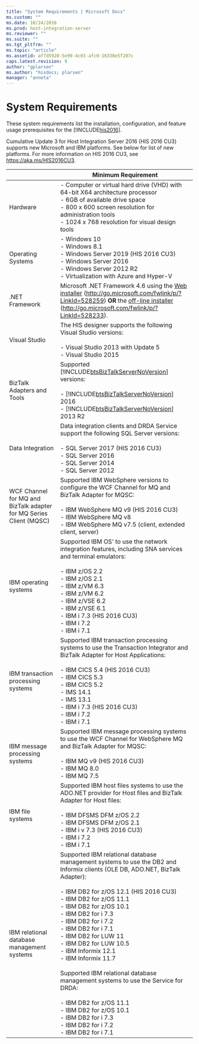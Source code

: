 ```yaml
---
title: "System Requirements | Microsoft Docs"
ms.custom: ""
ms.date: 10/24/2016
ms.prod: host-integration-server
ms.reviewer: ""
ms.suite: ""
ms.tgt_pltfrm: ""
ms.topic: "article"
ms.assetid: af7d5928-5e99-4c03-afc0-16330e5f207c
caps.latest.revision: 9
author: "gplarsen"
ms.author: "hisdocs; plarsen"
manager: "anneta"
---
```

# System Requirements
These system requirements list the installation, configuration, and feature usage prerequisites for the [!INCLUDE[his2016](../includes/his2016-md.md)].  

Cumulative Update 3 for Host Integration Server 2016 (HIS 2016 CU3) supports new Microsoft and IBM platforms. See below for list of new platforms. For more information on HIS 2016 CU3, see https://aka.ms/HIS2016CU3.


|                                                                    |                                                                                                                                                                                                                                                                                                                  Minimum Requirement                                                                                                                                                                                                                                                                                                                   |
|--------------------------------------------------------------------|--------------------------------------------------------------------------------------------------------------------------------------------------------------------------------------------------------------------------------------------------------------------------------------------------------------------------------------------------------------------------------------------------------------------------------------------------------------------------------------------------------------------------------------------------------------------------------------------------------------------------------------------------------|
|                              Hardware                              |                                                                                                                                                                                                       -   Computer or virtual hard drive (VHD) with 64-bit X64 architecture processor<br />-   6GB of available drive space<br />-   800 x 600 screen resolution for administration tools<br />-   1024 x 768 resolution for visual design tools                                                                                                                                                                                                       |
|                         Operating Systems                          |                                                                                                                                                                                                                                                    -   Windows 10<br />-   Windows 8.1<br />-   Windows Server 2019 (HIS 2016 CU3)<br />-   Windows Server 2016<br />-   Windows Server 2012 R2<br />-   Virtualization with Azure and Hyper-V                                                                                                                                                                                                                                                     |
|                           .NET Framework                           |                                                                                                                                                                           Microsoft .NET Framework 4.6 using the [Web installer](http://go.microsoft.com/fwlink/p/?LinkId=528259) (<http://go.microsoft.com/fwlink/p/?LinkId=528259>) **OR** the [off-line installer](http://go.microsoft.com/fwlink/p/?LinkId=528233) (<http://go.microsoft.com/fwlink/p/?LinkId=528233>).                                                                                                                                                                            |
|                           Visual Studio                            |                                                                                                                                                                                                                                                     The HIS designer supports the following Visual Studio versions:<br /><br /> -   Visual Studio 2013 with Update 5<br /> -   Visual Studio 2015                                                                                                                                                                                                                                                      |
|                     BizTalk Adapters and Tools                     |                                                                                                                                                                   Supported [!INCLUDE[btsBizTalkServerNoVersion](../includes/btsbiztalkservernoversion-md.md)] versions:<br /><br /> -   [!INCLUDE[btsBizTalkServerNoVersion](../includes/btsbiztalkservernoversion-md.md)] 2016<br />-   [!INCLUDE[btsBizTalkServerNoVersion](../includes/btsbiztalkservernoversion-md.md)] 2013 R2                                                                                                                                                                   |
|                          Data Integration                          |                                                                                                                                                                                                                                         Data integration clients and DRDA Service support the following SQL Server versions:<br /><br /> -   SQL Server 2017 (HIS 2016 CU3)<br />-   SQL Server 2016<br />-   SQL Server 2014<br />-   SQL Server 2012                                                                                                                                                                                                                                         |
| WCF Channel for MQ and BizTalk adapter for MQ Series Client (MQSC) |                                                                                                                                                                                                                        Supported IBM WebSphere versions to configure the WCF Channel for MQ and BizTalk Adapter for MQSC:<br /><br />-   IBM WebSphere MQ v9 (HIS 2016 CU3)<br /> -   IBM WebSphere MQ v8<br />-   IBM WebSphere MQ v7.5 (client, extended client, server)                                                                                                                                                                                                                         |
|                       IBM operating systems                        |                                                                                                                                                                              Supported IBM OS' to use the network integration features, including SNA services and terminal emulators:<br /><br /> -   IBM z/OS 2.2<br />-   IBM z/OS 2.1<br />-   IBM z/VM 6.3<br />-   IBM z/VM 6.2<br />-   IBM z/VSE 6.2<br />-   IBM z/VSE 6.1<br />-   IBM i 7.3 (HIS 2016 CU3)<br />-   IBM i 7.2<br />-   IBM i 7.1                                                                                                                                                                              |
|                 IBM transaction processing systems                 |                                                                                                                                                                                                 Supported IBM transaction processing systems to use the Transaction Integrator and BizTalk Adapter for Host Applications:<br /><br />-   IBM CICS 5.4 (HIS 2016 CU3)<br /> -   IBM CICS 5.3<br />-   IBM CICS 5.2<br />-   IMS 14.1<br />-   IMS 13.1<br />-   IBM i 7.3 (HIS 2016 CU3)<br />-   IBM i 7.2<br />-   IBM i 7.1                                                                                                                                                                                                 |
|                   IBM message processing systems                   |                                                                                                                                                                                                                                             Supported IBM message processing systems to use the WCF Channel for WebSphere MQ and BizTalk Adapter for MQSC:<br /><br />-   IBM MQ v9 (HIS 2016 CU3)<br /> -   IBM MQ 8.0<br />-   IBM MQ 7.5                                                                                                                                                                                                                                              |
|                          IBM file systems                          |                                                                                                                                                                                                              Supported IBM host files systems to use the ADO.NET provider for Host files and BizTalk Adapter for Host files:<br /><br /> -   IBM DFSMS DFM z/OS 2.2<br />-   IBM DFSMS DFM z/OS 2.1<br />-   IBM i v 7.3 (HIS 2016 CU3)<br />-   IBM i 7.2<br />-   IBM i 7.1                                                                                                                                                                                                              |
|             IBM relational database management systems             | Supported IBM relational database management systems to use the DB2 and Informix clients (OLE DB, ADO.NET, BizTalk Adapter):<br /><br />-   IBM DB2 for z/OS 12.1 (HIS 2016 CU3)<br /> -   IBM DB2 for z/OS 11.1<br />-   IBM DB2 for z/OS 10.1<br />-   IBM DB2 for i 7.3<br />-   IBM DB2 for i 7.2<br />-   IBM DB2 for i 7.1<br />-   IBM DB2 for LUW 11<br />-   IBM DB2 for LUW 10.5<br />-   IBM Informix 12.1<br />-   IBM Informix 11.7<br /><br /> Supported IBM relational database management systems to use the Service for DRDA:<br /><br /> -   IBM DB2 for z/OS 11.1<br />-   IBM DB2 for z/OS 10.1<br />-   IBM DB2 for i 7.3<br />-   IBM DB2 for i 7.2<br />-   IBM DB2 for i 7.1 |

